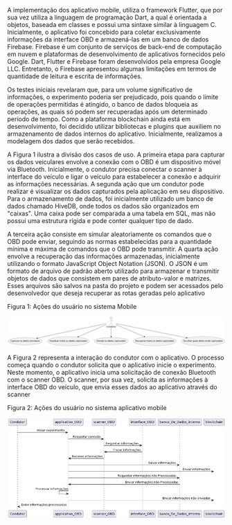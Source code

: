 A implementação dos aplicativo mobile, utiliza o framework Flutter, que por sua vez utiliza a linguagem de programação Dart, a qual é orientada a objetos, baseada em classes e possui uma sintaxe similar à linguagem C. Inicialmente, o aplicativo foi concebido para coletar exclusivamente informações da interface OBD e armazená-las em um banco de dados Firebase. Firebase é um conjunto de serviços de back-end de computação em nuvem e plataformas de desenvolvimento de aplicativos fornecidos pelo Google. Dart, Flutter e Firebase foram desenvolvidos pela empresa Google LLC. Entretanto, o Firebase apresentou algumas limitações em termos de quantidade de leitura e escrita de informações.

Os testes iniciais revelaram que, para um volume significativo de informações, o experimento poderia ser prejudicado, pois quando o limite de operações permitidas é atingido, o banco de dados bloqueia as operações, as quais só podem ser recuperadas após um determinado período de tempo. Como a plataforma blockchain ainda está em desenvolvimento, foi decidido utilizar bibliotecas e plugins que auxiliem no armazenamento de dados internos do aplicativo. Inicialmente, realizamos a modelagem dos dados que serão recebidos. 

A Figura 1 ilustra a divisão dos casos de uso. A primeira etapa para capturar os dados veiculares envolve a conexão com o OBD é um dispositivo móvel via Bluetooth. Inicialmente, o condutor precisa conectar o scanner à interface do veículo e ligar o veículo para estabelecer a conexão e adquirir as informações necessárias. A segunda ação que um condutor pode realizar é visualizar os dados capturados pela aplicação em seu dispositivo. Para o armazenamento de dados, foi inicialmente utilizado um banco de dados chamado HiveDB, onde todos os dados são organizados em "caixas". Uma caixa pode ser comparada a uma tabela em SQL, mas não possui uma estrutura rígida e pode conter qualquer tipo de dado.

A terceira ação consiste em simular aleatoriamente os comandos que o OBD pode enviar, seguindo as normas estabelecidas para a quantidade mínima e máxima de comandos que o OBD pode transmitir. A quarta ação envolve a recuperação das informações armazenadas, inicialmente utilizando o formato JavaScript Object Notation (JSON). O JSON é um formato de arquivo de padrão aberto utilizado para armazenar e transmitir objetos de dados que consistem em pares de atributo-valor e matrizes. Esses arquivos são salvos na pasta do projeto e podem ser acessados pelo desenvolvedor que deseja recuperar as rotas geradas pelo aplicativo


Figura 1: Ações do usuário no sistema Mobile

![Alt text](condutor.png)



A Figura 2 representa a interação do condutor com o aplicativo. O processo começa quando o condutor solicita que o aplicativo inicie o experimento. Neste momento, o aplicativo  inicia uma solicitação de conexão Bluetooth com o scanner OBD. O scanner, por sua vez, solicita as informações à interface OBD do veículo, que envia esses dados ao aplicativo através do scanner

Figura 2: Ações do usuário no sistema aplicativo mobile

![Alt text](fluxodeintera%C3%A7%C3%A3o.png)